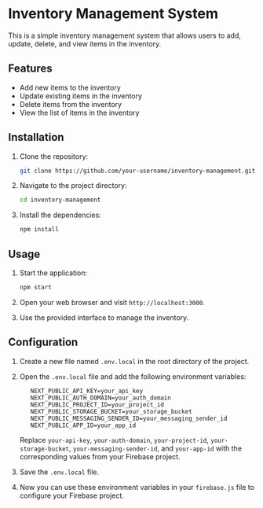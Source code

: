 # Inventory Management System

This is a simple inventory management system that allows users to add, update, delete, and view items in the inventory.

## Features

- Add new items to the inventory
- Update existing items in the inventory
- Delete items from the inventory
- View the list of items in the inventory

## Installation

1. Clone the repository:

   ```bash
   git clone https://github.com/your-username/inventory-management.git
   ```

2. Navigate to the project directory:

   ```bash
   cd inventory-management
   ```

3. Install the dependencies:

   ```bash
   npm install
   ```

## Usage

1. Start the application:

   ```bash
   npm start
   ```

2. Open your web browser and visit `http://localhost:3000`.

3. Use the provided interface to manage the inventory.

## Configuration

1. Create a new file named `.env.local` in the root directory of the project.

2. Open the `.env.local` file and add the following environment variables:

   ```plaintext
      NEXT_PUBLIC_API_KEY=your_api_key
      NEXT_PUBLIC_AUTH_DOMAIN=your_auth_domain
      NEXT_PUBLIC_PROJECT_ID=your_project_id
      NEXT_PUBLIC_STORAGE_BUCKET=your_storage_bucket
      NEXT_PUBLIC_MESSAGING_SENDER_ID=your_messaging_sender_id
      NEXT_PUBLIC_APP_ID=your_app_id
   ```

   Replace `your-api-key`, `your-auth-domain`, `your-project-id`, `your-storage-bucket`, `your-messaging-sender-id`, and `your-app-id` with the corresponding values from your Firebase project.

3. Save the `.env.local` file.

4. Now you can use these environment variables in your `firebase.js` file to configure your Firebase project.
